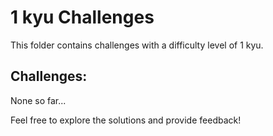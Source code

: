 # 1 kyu Challenges

This folder contains challenges with a difficulty level of 1 kyu.

## Challenges:

None so far...

Feel free to explore the solutions and provide feedback!

